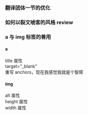 ### 翻译团体一节的优化

### 如何以裂文唬客的风格 review

### a 与 img 标签的善用

#### a

title 属性
<br>
target="_blank"
<br>
重写 anchors，现在我感觉我就是个智障

#### img

alt 属性
<br>
height 属性
<br>
width 属性
